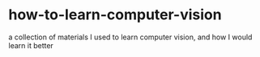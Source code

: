 # how-to-learn-computer-vision
a collection of materials I used to learn computer vision, and how I would learn it better
